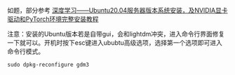 如题，部分参考  [深度学习——Ubuntu20.04服务器版本系统安装，及NVIDIA显卡驱动和PyTorch环境完整安装教程](https://blog.csdn.net/weixin_41945051/article/details/108481879?utm_medium=distribute.pc_relevant.none-task-blog-2~default~baidujs_title~default-0.pc_relevant_paycolumn_v3&spm=1001.2101.3001.4242.1&utm_relevant_index=3 "深度学习——Ubuntu20.04服务器版本系统安装，及NVIDIA显卡驱动和PyTorch环境完整安装教程")

注意：安装的Ubuntu版本若是自带gui，会和lightdm冲突，进入命令行界面修复一下就可以。开机时按下esc键进入ububtu高级选项，选择第一个选项即可进入命令行模式。

```shell
sudo dpkg-reconfigure gdm3
```